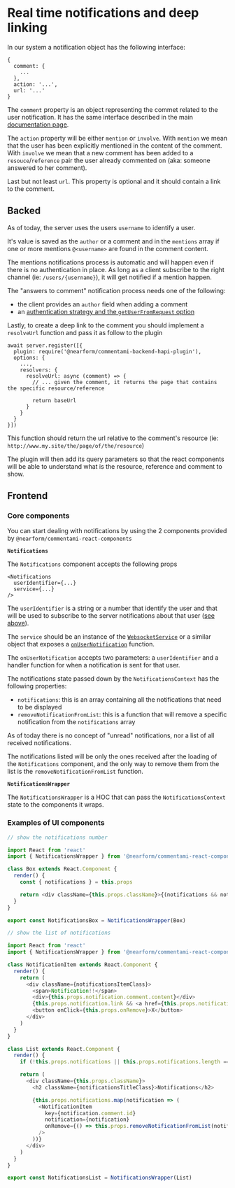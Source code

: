 # Real time notifications and deep linking

In our system a notification object has the following interface:

```
{
  comment: {
    ...
  },
  action: '...',
  url: '...'
}
```
The `comment` property is an object representing the commet related to the user notification. It has the same interface described in the main [documentation page](/#core-concepts).

The `action` property will be either `mention` or `involve`. With `mention` we mean that the user has been explicitly mentioned in the content of the comment. With `involve` we mean that a new comment has been added to a `resouce`/`reference` pair the user already commented on (aka: someone answered to her comment).

Last but not least `url`. This property is optional and it should contain a link to the comment.

## Backed

As of today, the server uses the users `username` to identify a user.

It's value is saved as the `author` or a comment and in the `mentions` array if one or more mentions `@<username>` are found in the comment content.

The mentions notifications process is automatic and will happen even if there is no authentication in place. As long as a client subscribe to the right channel (ie: `/users/{username}`), it will get notified if a mention happen.

The "answers to comment" notification process needs one of the following:

- the client provides an `author` field when adding a comment
- an [authentication strategy and the `getUserFromRequest` option](/example-auth-and-user-data#add-authentication)

Lastly, to create a deep link to the comment you should implement a `resolveUrl` function and pass it as follow to the plugin


```
await server.register([{
  plugin: require('@nearform/commentami-backend-hapi-plugin'),
  options: {
    ...,
    resolvers: {
      resolveUrl: async (comment) => {
        // ... given the comment, it returns the page that contains the specific resource/reference

        return baseUrl
      }
    }
  }
}])
```

This function should return the url relative to the comment's resource (ie: `http://www.my.site/the/page/of/the/resource`)

The plugin will then add its query parameters so that the react components will be able to understand what is the resource, reference and comment to show.

## Frontend

### Core components

You can start dealing with notifications by using the 2 components provided by `@nearform/commentami-react-components`

**`Notifications`**

The `Notifications` component accepts the following props

```
<Notifications
  userIdentifier={...}
  service={...}
/>
```

The `userIdentifier` is a string or a number that identify the user and that will be used to subscribe to the server notifications about that user ([see above](#...)).

The `service` should be an instance of the [`WebsocketService`](https://github.com/nearform/commentami/blob/master/packages/commentami-react-components/src/services/WebsocketService.js) or a similar object that exposes a [`onUserNotification`](https://github.com/nearform/commentami/blob/master/packages/commentami-react-components/src/services/WebsocketService.js#L92) function.

The `onUserNotification` accepts two parameters: a `userIdentifier` and a handler function for when a notification is sent for that user.

The notifications state passed down by the `NotificationsContext` has the following properties:

- `notifications`: this is an array containing all the notifications that need to be displayed
- `removeNotificationFromList`: this is a function that will remove a specific notification from the `notifications` array

As of today there is no concept of "unread" notifications, nor a list of all received notifications.

The notifications listed will be only the ones received after the loading of the `Notifications` component, and the only way to remove them from the list is the `removeNotificationFromList` function.

**`NotificationsWrapper`**

The `NotificationsWrapper` is a HOC that can pass the `NotificationsContext` state to the components it wraps.


### Examples of UI components

```javascript
// show the notifications number

import React from 'react'
import { NotificationsWrapper } from '@nearform/commentami-react-components'

class Box extends React.Component {
  render() {
    const { notifications } = this.props

    return <div className={this.props.className}>{(notifications && notifications.length) || 0}</div>
  }
}

export const NotificationsBox = NotificationsWrapper(Box)
```

```javascript
// show the list of notifications

import React from 'react'
import { NotificationsWrapper } from '@nearform/commentami-react-components'

class NotificationItem extends React.Component {
  render() {
    return (
      <div className={notificationsItemClass}>
        <span>Notification!!</span>
        <div>{this.props.notification.comment.content}</div>
        {this.props.notification.link && <a href={this.props.notification.link}>Link to see the comment</a>}
        <button onClick={this.props.onRemove}>X</button>
      </div>
    )
  }
}

class List extends React.Component {
  render() {
    if (!this.props.notifications || this.props.notifications.length === 0) return null

    return (
      <div className={this.props.className}>
        <h2 className={notificationsTitleClass}>Notifications</h2>

        {this.props.notifications.map(notification => (
          <NotificationItem
            key={notification.comment.id}
            notification={notification}
            onRemove={() => this.props.removeNotificationFromList(notification)}
          />
        ))}
      </div>
    )
  }
}

export const NotificationsList = NotificationsWrapper(List)
```
